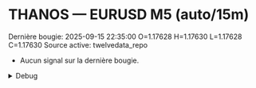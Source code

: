 # THANOS — EURUSD M5 (auto/15m)
Dernière bougie: 2025-09-15 22:35:00  O=1.17628  H=1.17630  L=1.17628  C=1.17630
Source active: twelvedata_repo

- Aucun signal sur la dernière bougie.

<details><summary>Debug</summary>

- TD_API_KEY manquant.

</details>
